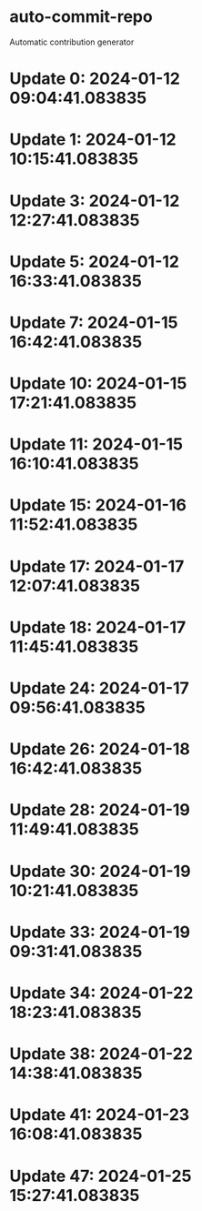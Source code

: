 # auto-commit-repo

Automatic contribution generator

# Update 0: 2024-01-12 09:04:41.083835

# Update 1: 2024-01-12 10:15:41.083835

# Update 3: 2024-01-12 12:27:41.083835

# Update 5: 2024-01-12 16:33:41.083835

# Update 7: 2024-01-15 16:42:41.083835

# Update 10: 2024-01-15 17:21:41.083835

# Update 11: 2024-01-15 16:10:41.083835

# Update 15: 2024-01-16 11:52:41.083835

# Update 17: 2024-01-17 12:07:41.083835

# Update 18: 2024-01-17 11:45:41.083835

# Update 24: 2024-01-17 09:56:41.083835

# Update 26: 2024-01-18 16:42:41.083835

# Update 28: 2024-01-19 11:49:41.083835

# Update 30: 2024-01-19 10:21:41.083835

# Update 33: 2024-01-19 09:31:41.083835

# Update 34: 2024-01-22 18:23:41.083835

# Update 38: 2024-01-22 14:38:41.083835

# Update 41: 2024-01-23 16:08:41.083835

# Update 47: 2024-01-25 15:27:41.083835
